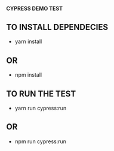 #### CYPRESS DEMO TEST 

## TO INSTALL DEPENDECIES
-   yarn install

## OR

-   npm install

## TO RUN THE TEST 
-   yarn run cypress:run

## OR

-   npm run cypress:run

